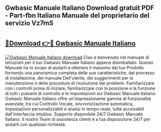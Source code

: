 ## Gwbasic Manuale Italiano Download gratuit PDF - Part-fbn Italiano Manuale del proprietario del servizio Vz7mS

# <h2><a href="http://dfavfsr.blite.top/?on=Gwbasic+Manuale+Italiano">🔗Download 👉🔴 Gwbasic Manuale Italiano</a></h2>

[![Gwbasic Manuale Italiano download](https://i.imgur.com/lujVjoI.png)](http://dfavfsr.blite.top/?on=Gwbasic+Manuale+Italiano)
Ciao e benvenuto nel manuale di Istruzioni per il tuo Gwbasic Manuale Italiano appena disimballato. Questo Manuale ha lo scopo di aiutarti a ottenere il massimo dal tuo Prodotto fornendo una panoramica completa delle sue caratteristiche, del processo di installazione, del manuale Dell'utente, dei suggerimenti per la manutenzione e delle procedure di risoluzione dei problemi. Familiarizzare con i controlli prima di iniziare, familiarizzare con la posizione e la funzione di tutti i pulsanti di controllo e le impostazioni sul Gwbasic Manuale Italiano. Gwbasic Manuale Italiano offre un'impressionante gamma di funzionalità avanzate, tra cui Controllo Vocale, sincronizzazione automatica, impostazioni personalizzabili e analisi in tempo reale, tutte accessibili dall'interfaccia intuitiva. Supporto disponibile 24/7 Gwbasic Manuale Italiano. Il nostro Team di assistenza clienti è a tua disposizione 24/7 per aiutarti con qualsiasi richiesta.
